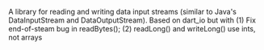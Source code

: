 A library for reading and writing data input streams (similar to Java's DataInputStream and DataOutputStream).  Based on dart_io but with (1) Fix end-of-steam bug in readBytes(); (2) readLong() and writeLong() use ints, not arrays
